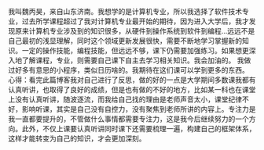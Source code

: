 我叫魏丙昊，来自山东济南。我想学的是计算机专业，所以我选择了软件技术专业，过去所学课程超过了我对计算机专业最开始的期待，因为进入大学后，我才发现原来计算机专业涉及到的知识很多，从硬件到操作系统到软件到编程...远远不是自己最初的浅显理解，同时这个领域更新发展很快，需要不断地学习掌握新的知识。一定的操作技能，编程技能，但远远不够，课下仍需要加强练习。如果想更深入地了解课程，专业，则需要自己课下自主去学习相关知识。我会加油的。
我做过好多有意思的小程序，类似日历啥的。我期待在这们课可以学到更多的东西。
心得：看完此篇博客我对自己进行了反思，做的好的一点是大学期间多数课我都有认真听讲，也取得了良好的成绩，但是也有做的不好的地方，比如某一科也在课堂上没有认真听讲，随波逐流，而我给自己找的理由是老师声音太小，课堂纪律不好，影响听课，其实是自己没有自控力，没有聚焦到老师所讲的内容上。专注力是我一直都要提升的，不管做什么事情都需要专注力，这是我今后继续努力的一个方向。此外，不仅上课要认真听讲同时课下还需要梳理一遍，构建自己的框架体系，这样才能转变为自己的知识，才会更加深刻。
